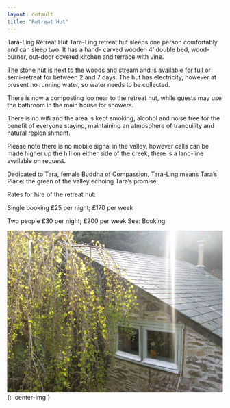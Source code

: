 ```yaml
---
layout: default
title: "Retreat Hut"
---
```


Tara-Ling Retreat Hut
Tara-Ling retreat hut sleeps one person comfortably and can sleep two. It has a hand- carved wooden 4’ double bed, wood-burner, out-door covered kitchen and terrace with vine.

The stone hut is next to the woods and stream and is available for full or semi-retreat for between 2 and 7 days. The hut has electricity, however at present no running water, so water needs to be collected.

There is now a composting loo near to the retreat hut, while guests may use the bathroom in the main house for showers.

There is no wifi and the area is kept smoking, alcohol and noise free for the benefit of everyone staying, maintaining an atmosphere of tranquility and natural replenishment.

Please note there is no mobile signal in the valley, however calls can be made higher up the hill on either side of the creek; there is a land-line available on request.

Dedicated to Tara, female Buddha of Compassion, Tara-Ling means Tara’s Place: the green of the valley echoing Tara’s promise.

Rates for hire of the retreat hut:

Single booking £25 per night; £170 per week

Two people £30 per night; £200 per week See: Booking

![Gear Mill](/assets/images/gallery/hut.jpg "hut"){: .center-img }
